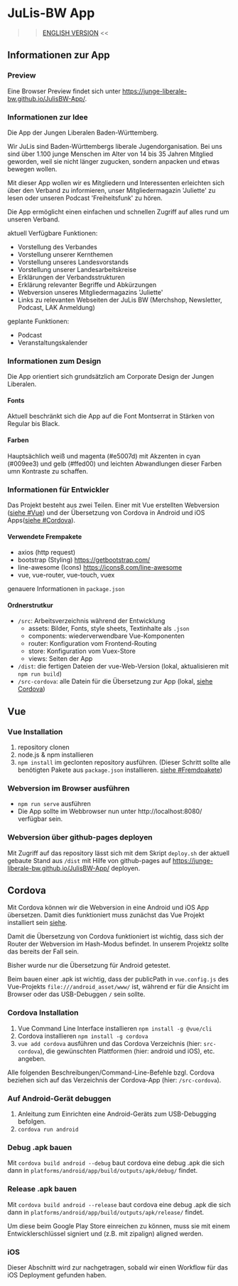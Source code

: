 # JuLis-BW App
>> [ENGLISH VERSION](README_ENG.md) <<

## Informationen zur App

### Preview

Eine Browser Preview findet sich unter https://junge-liberale-bw.github.io/JulisBW-App/.

### Informationen zur Idee

Die App der Jungen Liberalen Baden-Württemberg.

Wir JuLis sind Baden-Württembergs liberale Jugendorganisation. Bei uns sind über 1.100 junge Menschen im Alter von 14 bis 35 Jahren Mitglied geworden, weil sie nicht länger zugucken, sondern anpacken und etwas bewegen wollen.

Mit dieser App wollen wir es Mitgliedern und Interessenten erleichten sich über den Verband zu informieren, unser Mitgliedermagazin 'Juliette' zu lesen oder unseren Podcast 'Freiheitsfunk' zu hören.

Die App ermöglicht einen einfachen und schnellen Zugriff auf alles rund um unseren Verband.

aktuell Verfügbare Funktionen:

- Vorstellung des Verbandes
- Vorstellung unserer Kernthemen
- Vorstellung unseres Landesvorstands
- Vorstellung unserer Landesarbeitskreise
- Erklärungen der Verbandsstrukturen
- Erklärung relevanter Begriffe und Abkürzungen
- Webversion unseres Mitgliedermagazins 'Juliette'
- Links zu relevanten Webseiten der JuLis BW (Merchshop, Newsletter, Podcast, LAK Anmeldung)

geplante Funktionen:

- Podcast
- Veranstaltungskalender

### Informationen zum Design

Die App orientiert sich grundsätzlich am Corporate Design der Jungen Liberalen.

#### Fonts

Aktuell beschränkt sich die App auf die Font Montserrat in Stärken von Regular bis Black.

#### Farben

Hauptsächlich weiß und magenta (#e5007d) mit Akzenten in cyan (#009ee3) und gelb (#ffed00) und leichten Abwandlungen dieser Farben umn Kontraste zu schaffen.

### Informationen für Entwickler

Das Projekt besteht aus zwei Teilen. Einer mit Vue erstellten Webversion ([siehe #Vue](#vue)) und der Übersetzung von Cordova in Android und iOS Apps([siehe #Cordova](#cordova)).

#### Verwendete Frempakete

- axios (http request)
- bootstrap (Styling) https://getbootstrap.com/
- line-awesome (Icons) https://icons8.com/line-awesome
- vue, vue-router, vue-touch, vuex

genauere Informationen in `package.json`

#### Ordnerstrutkur

- `/src`: Arbeitsverzeichnis während der Entwicklung
  - assets: Bilder, Fonts, style sheets, Textinhalte als `.json`
  - components: wiederverwendbare Vue-Komponenten
  - router: Konfiguration vom Frontend-Routing
  - store: Konfiguration vom Vuex-Store
  - views: Seiten der App
- `/dist`: die fertigen Dateien der vue-Web-Version (lokal, aktualisieren mit `npm run build`)
- `/src-cordova`: alle Datein für die Übersetzung zur App (lokal, [siehe Cordova](#cordova))

## Vue

### Vue Installation

1. repository clonen
2. node.js & npm installieren
3. `npm install` im geclonten repository ausführen. (Dieser Schritt sollte alle benötigten Pakete aus `package.json` installieren. [siehe #Fremdpakete](#verwendete-frempakete))

### Webversion im Browser ausführen

- `npm run serve` ausführen
- Die App sollte im Webbrowser nun unter http://localhost:8080/ verfügbar sein.

### Webversion über github-pages deployen

Mit Zugriff auf das repository lässt sich mit dem Skript `deploy.sh` der aktuell gebaute Stand aus `/dist` mit Hilfe von github-pages auf https://junge-liberale-bw.github.io/JulisBW-App/ deployen.

## Cordova

Mit Cordova können wir die Webversion in eine Android und iOS App übersetzen. Damit dies funktioniert muss zunächst das Vue Projekt installiert sein [siehe](#vue-installation).

Damit die Übersetzung von Cordova funktioniert ist wichtig, dass sich der Router der Webversion im Hash-Modus befindet.
In unserem Projektz sollte das bereits der Fall sein.

Bisher wurde nur die Übersetzung für Android getestet.

Beim bauen einer .apk ist wichtig, dass der publicPath in `vue.config.js` des Vue-Projekts `file:///android_asset/www/` ist, während er für die Ansicht im Browser oder das USB-Debuggen `/` sein sollte.

### Cordova Installation

1. Vue Command Line Interface installieren `npm install -g @vue/cli`
2. Cordova installieren `npm install -g cordova`
3. `vue add cordova` ausführen und das Cordova Verzeichnis (hier: `src-cordova`), die gewünschten Plattformen (hier: android und iOS), etc. angeben.

Alle folgenden Beschreibungen/Command-Line-Befehle bzgl. Cordova beziehen sich auf das Verzeichnis der Cordova-App (hier: `/src-cordova`).

### Auf Android-Gerät debuggen

1. Anleitung zum Einrichten eine Android-Geräts zum USB-Debugging befolgen.
2. `cordova run android`

### Debug .apk bauen

Mit `cordova build android --debug` baut cordova eine debug .apk die sich dann in `platforms/android/app/build/outputs/apk/debug/` findet.

### Release .apk bauen

Mit `cordova build android --release` baut cordova eine debug .apk die sich dann in `platforms/android/app/build/outputs/apk/release/` findet.

Um diese beim Google Play Store einreichen zu können, muss sie mit einem Entwicklerschlüssel signiert und (z.B. mit zipalign) aligned werden.

### iOS

Dieser Abschnitt wird zur  nachgetragen, sobald wir einen Workflow für das iOS Deployment gefunden haben.
